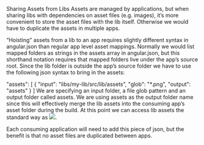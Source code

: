 Sharing Assets from Libs
Assets are managed by applications, but when sharing libs with dependencies on asset files (e.g. images), it’s more convenient to store the asset files with the lib itself. Otherwise we would have to duplicate the assets in multiple apps.

“Hoisting” assets from a lib to an app requires slightly different syntax in angular.json than regular app level asset mappings. Normally we would list mapped folders as strings in the assets array in angular.json, but this shorthand notation requires that mapped folders live under the app’s source root. Since the lib folder is outside the app’s source folder we have to use the following json syntax to bring in the assets:

"assets": [
  {
    "input": "libs/my-lib/src/lib/assets",
    "glob": "*.png",
    "output": "assets"
  }
]
We are specifying an input folder, a file glob pattern and an output folder called assets. We are using assets as the output folder name since this will effectively merge the lib assets into the consuming app’s asset folder during the build. At this point we can access lib assets the standard way as <img src="/assets/[image name].png">.

Each consuming application will need to add this piece of json, but the benefit is that no asset files are duplicated between apps.
